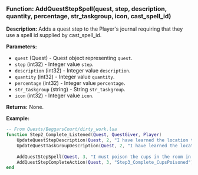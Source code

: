 ### Function: AddQuestStepSpell(quest, step, description, quantity, percentage, str_taskgroup, icon, cast_spell_id)

**Description:**
Adds a quest step to the Player's journal requiring that they use a spell id supplied by cast_spell_id.

**Parameters:**
- `quest` (Quest) - Quest object representing `quest`.
- `step` (int32) - Integer value `step`.
- `description` (int32) - Integer value `description`.
- `quantity` (int32) - Integer value `quantity`.
- `percentage` (int32) - Integer value `percentage`.
- `str_taskgroup` (string) - String `str_taskgroup`.
- `icon` (int32) - Integer value `icon`.

**Returns:** None.

**Example:**

```lua
-- From Quests/BeggarsCourt/dirty_work.lua
function Step2_Complete_Listened(Quest, QuestGiver, Player)
	UpdateQuestStepDescription(Quest, 2, "I have learned the location that the meeting will take place in.")
	UpdateQuestTaskGroupDescription(Quest, 2, "I have learned the location that the meeting will take place in.")
	
	AddQuestStepSpell(Quest, 3, "I must poison the cups in the room in the southeastern area of the Beggar's Court, east of the inn.", 1, 100, "I need to poison the cups at the meeting place.", 0, A_MUG_TO_POISON)
	AddQuestStepCompleteAction(Quest, 3, "Step3_Complete_CupsPoisoned")
end
```

